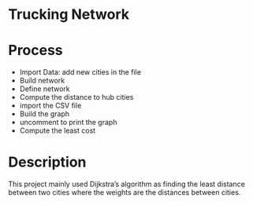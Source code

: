 # Trucking Network

# Process
- Import Data: add new cities in the file
- Build network
- Define network
- Compute the distance to hub cities
- import the CSV file
- Build the graph
- uncomment to print the graph
- Compute the least cost

# Description
This project mainly used Dijkstra’s algorithm as finding the least distance between two cities where the weights are the distances between cities.
